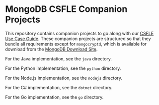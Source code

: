 # MongoDB CSFLE Companion Projects

This repository contains companion projects to go along with our [CSFLE Use Case Guide](https://docs.mongodb.com/ecosystem/use-cases/client-side-field-level-encryption-guide/). These companion projects
are structured so that they bundle all requirements except for `mongocryptd`,
which is available for download from the [MongoDB Download Site](https://www.mongodb.com/download-center/enterprise).

For the Java implementation, see the `java` directory.

For the Python implementation, see the `python` directory.

For the Node.js implementation, see the `nodejs` directory.

For the C# implementation, see the `dotnet` directory.

For the Go implementation, see the `go` directory.

